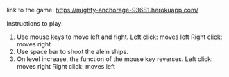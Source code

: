 link to the game: https://mighty-anchorage-93681.herokuapp.com/

Instructions to play:

1. Use mouse keys to move left and right.
  Left click: moves left
  Right click: moves right
2. Use space bar to shoot the alein ships.
3. On level increase, the function of the mouse key reverses.
  Left click: moves right
  Right click: moves left

